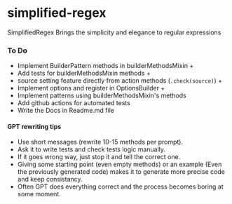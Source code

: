 # simplified-regex

SimplifiedRegex Brings the simplicity and elegance to regular expressions

### To Do

- Implement BuilderPattern methods in builderMethodsMixin +
- Add tests for builderMethodsMixin methods +
- source setting feature directly from action methods (`.check(source)`) +
- Implement options and register in OptionsBuilder +
- Implement patterns using builderMethodsMixin's methods
- Add github actions for automated tests
- Write the Docs in Readme.md file

#### GPT rewriting tips

- Use short messages (rewrite 10-15 methods per prompt).
- Ask it to write tests and check tests logic manually.
- If it goes wrong way, just stop it and tell the correct one.
- Giving some starting point (even empty methods) or an example (Even the previously generated code) makes it to generate more precise code and keep consistancy.
- Often GPT does everything correct and the process becomes boring at some moment.
